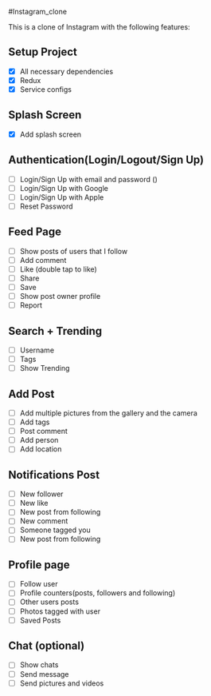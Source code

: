 #Instagram_clone

This is a clone of Instagram with the following features:

## Setup Project
* [x] All necessary dependencies 
* [x] Redux
* [x] Service configs

## Splash Screen
* [x] Add splash screen

## Authentication(Login/Logout/Sign Up)
* [ ] Login/Sign Up with email and password ()
* [ ] Login/Sign Up with Google
* [ ] Login/Sign Up with Apple
* [ ] Reset Password
    
## Feed Page
* [ ] Show posts of users that I follow
* [ ] Add comment
* [ ] Like (double tap to like)
* [ ] Share
* [ ] Save
* [ ] Show post owner profile
* [ ] Report

## Search + Trending
* [ ] Username
* [ ] Tags
* [ ] Show Trending

## Add Post
* [ ] Add multiple pictures from the gallery and the camera
* [ ] Add tags
* [ ] Post comment
* [ ] Add person
* [ ] Add location

## Notifications Post
* [ ] New follower
* [ ] New like
* [ ] New post from following
* [ ] New comment
* [ ] Someone tagged you
* [ ] New post from following
    
## Profile page
* [ ] Follow user
* [ ] Profile counters(posts, followers and following)
* [ ] Other users posts
* [ ] Photos tagged with user
* [ ] Saved Posts

## Chat (optional)
* [ ] Show chats
* [ ] Send message
* [ ] Send pictures and videos